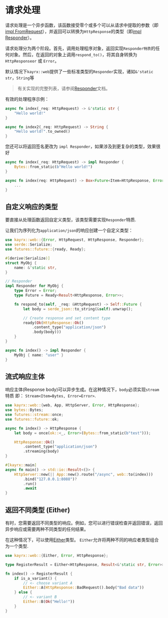 # 请求处理

请求处理是一个异步函数，该函数接受零个或多个可以从请求中提取的参数（即[impl FromRequest](https://docs.rs/kayrx/0.7.5/kayrx/web/trait.FromRequest.html)），并返回可以转换为`HttpResponse`的类型（即[impl Responder](https://docs.rs/kayrx/0.7.5/kayrx/web/trait.Responder.html)）。

请求处理分为两个阶段。首先，调用处理程序对象，返回实现`Responder特质`的任何对象。然后，在返回的对象上调用`respond_to()`，将其自身转换为`HttpResponseor` 或 `Error`。

默认情况下`kayrx::web`提供了一些标准类型的`Responder`实现，诸如`&'static str`，`String`等

> 有关实现的完整列表，请参阅[Responder]()文档。

有效的处理程序示例：

```rust
async fn index(_req: HttpRequest) -> &'static str {
    "Hello world!"
}

async fn index2(_req: HttpRequest) -> String {
    "Hello world!".to_owned()
}
```

您还可以将返回签名更改为 `impl Responder`，如果涉及到更复杂的类型，效果很好

```rust
async fn index(_req: HttpRequest) -> impl Responder {
    Bytes::from_static(b"Hello world!")
}

async fn index(req: HttpRequest) -> Box<Future<Item=HttpResponse, Error=Error>> {
    ...
}
```

## 自定义响应的类型

要直接从处理函数返回自定义类型，该类型需要实现`Responder`特质.

让我们为序列化为`application/json`的响应创建一个自定义类型：

```rust
use kayrx::web::{Error, HttpRequest, HttpResponse, Responder};
use serde::Serialize;
use futures::future::{ready, Ready};

#[derive(Serialize)]
struct MyObj {
    name: &'static str,
}

// Responder
impl Responder for MyObj {
    type Error = Error;
    type Future = Ready<Result<HttpResponse, Error>>;

    fn respond_to(self, _req: &HttpRequest) -> Self::Future {
        let body = serde_json::to_string(&self).unwrap();

        // Create response and set content type
        ready(Ok(HttpResponse::Ok()
            .content_type("application/json")
            .body(body)))
    }
}

async fn index() -> impl Responder {
    MyObj { name: "user" }
}
```

## 流式响应主体

响应主体(Response body)可以异步生成。在这种情况下，`body`必须实现`stream` 特质 即： `Stream<Item=Bytes, Error=Error>`.

```rust
use kayrx::web::{web, App, HttpServer, Error, HttpResponse};
use bytes::Bytes;
use futures::stream::once;
use futures::future::ok;

async fn index() -> HttpResponse {
    let body = once(ok::<_, Error>(Bytes::from_static(b"test")));

    HttpResponse::Ok()
        .content_type("application/json")
        .streaming(body)
}

#[kayrx::main]
async fn main() -> std::io::Result<()> {
    HttpServer::new(|| App::new().route("/async", web::to(index)))
        .bind("127.0.0.1:8088")?
        .run()
        .await
}
```

## 返回不同类型 (Either)

有时，您需要返回不同类型的响应。例如，您可以进行错误检查并返回错误，返回异步响应或需要两种不同类型的任何结果。

在这种情况下，可以使用[Either](https://docs.rs/kayrx/0.7.5/kayrx/web/enum.Either.html)类型。 `Either`允许将两种不同的响应者类型组合为一个类型.

```rust
use kayrx::web::{Either, Error, HttpResponse};

type RegisterResult = Either<HttpResponse, Result<&'static str, Error>>;

fn index() -> RegisterResult {
    if is_a_variant() {
        // <- choose variant A
        Either::A(HttpResponse::BadRequest().body("Bad data"))
    } else {
        // <- variant B
        Either::B(Ok("Hello!"))
    }
}
```